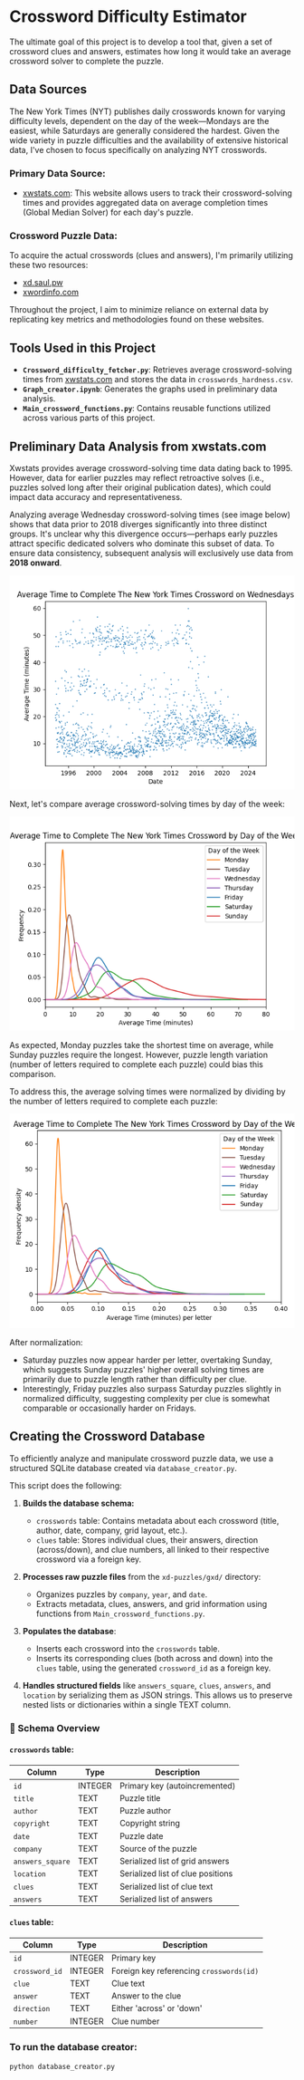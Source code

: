 # Crossword Difficulty Estimator

The ultimate goal of this project is to develop a tool that, given a set of crossword clues and answers, estimates how long it would take an average crossword solver to complete the puzzle.

## Data Sources

The New York Times (NYT) publishes daily crosswords known for varying difficulty levels, dependent on the day of the week—Mondays are the easiest, while Saturdays are generally considered the hardest. Given the wide variety in puzzle difficulties and the availability of extensive historical data, I've chosen to focus specifically on analyzing NYT crosswords.

### Primary Data Source:
- [xwstats.com](https://xwstats.com/): This website allows users to track their crossword-solving times and provides aggregated data on average completion times (Global Median Solver) for each day's puzzle.

### Crossword Puzzle Data:
To acquire the actual crosswords (clues and answers), I'm primarily utilizing these two resources:
- [xd.saul.pw](https://xd.saul.pw/)
- [xwordinfo.com](https://www.xwordinfo.com/)

Throughout the project, I aim to minimize reliance on external data by replicating key metrics and methodologies found on these websites.

## Tools Used in this Project

- **`Crossword_difficulty_fetcher.py`**: Retrieves average crossword-solving times from [xwstats.com](https://xwstats.com/) and stores the data in `crosswords_hardness.csv`.
- **`Graph_creator.ipynb`**: Generates the graphs used in preliminary data analysis.
- **`Main_crossword_functions.py`**: Contains reusable functions utilized across various parts of this project.

## Preliminary Data Analysis from xwstats.com

Xwstats provides average crossword-solving time data dating back to 1995. However, data for earlier puzzles may reflect retroactive solves (i.e., puzzles solved long after their original publication dates), which could impact data accuracy and representativeness.

Analyzing average Wednesday crossword-solving times (see image below) shows that data prior to 2018 diverges significantly into three distinct groups. It's unclear why this divergence occurs—perhaps early puzzles attract specific dedicated solvers who dominate this subset of data. To ensure data consistency, subsequent analysis will exclusively use data from **2018 onward**.

![Average Wednesday Completion Times](Images/Average%20time%20to%20complete%20the%20crossword%20on%20Wednesdays.png)

Next, let's compare average crossword-solving times by day of the week:

![Average Time by Day of Week](Images/average_time_by_day.png)

As expected, Monday puzzles take the shortest time on average, while Sunday puzzles require the longest. However, puzzle length variation (number of letters required to complete each puzzle) could bias this comparison.

To address this, the average solving times were normalized by dividing by the number of letters required to complete each puzzle:

![Normalized Average Time per Letter](Images/crossword_time_per_letter_by_day.png)

After normalization:
- Saturday puzzles now appear harder per letter, overtaking Sunday, which suggests Sunday puzzles' higher overall solving times are primarily due to puzzle length rather than difficulty per clue.
- Interestingly, Friday puzzles also surpass Saturday puzzles slightly in normalized difficulty, suggesting complexity per clue is somewhat comparable or occasionally harder on Fridays.

## Creating the Crossword Database

To efficiently analyze and manipulate crossword puzzle data, we use a structured SQLite database created via `database_creator.py`.

This script does the following:

1. **Builds the database schema:**
   - `crosswords` table: Contains metadata about each crossword (title, author, date, company, grid layout, etc.).
   - `clues` table: Stores individual clues, their answers, direction (across/down), and clue numbers, all linked to their respective crossword via a foreign key.

2. **Processes raw puzzle files** from the `xd-puzzles/gxd/` directory:
   - Organizes puzzles by `company`, `year`, and `date`.
   - Extracts metadata, clues, answers, and grid information using functions from `Main_crossword_functions.py`.

3. **Populates the database**:
   - Inserts each crossword into the `crosswords` table.
   - Inserts its corresponding clues (both across and down) into the `clues` table, using the generated `crossword_id` as a foreign key.

4. **Handles structured fields** like `answers_square`, `clues`, `answers`, and `location` by serializing them as JSON strings. This allows us to preserve nested lists or dictionaries within a single TEXT column.

### 🧠 Schema Overview

#### `crosswords` table:
| Column           | Type    | Description                        |
|------------------|---------|------------------------------------|
| `id`             | INTEGER | Primary key (autoincremented)      |
| `title`          | TEXT    | Puzzle title                       |
| `author`         | TEXT    | Puzzle author                      |
| `copyright`      | TEXT    | Copyright string                   |
| `date`           | TEXT    | Puzzle date                        |
| `company`        | TEXT    | Source of the puzzle               |
| `answers_square` | TEXT    | Serialized list of grid answers    |
| `location`       | TEXT    | Serialized list of clue positions  |
| `clues`          | TEXT    | Serialized list of clue text       |
| `answers`        | TEXT    | Serialized list of answers         |

#### `clues` table:
| Column         | Type    | Description                                |
|----------------|---------|--------------------------------------------|
| `id`           | INTEGER | Primary key                                |
| `crossword_id` | INTEGER | Foreign key referencing `crosswords(id)`   |
| `clue`         | TEXT    | Clue text                                  |
| `answer`       | TEXT    | Answer to the clue                         |
| `direction`    | TEXT    | Either 'across' or 'down'                  |
| `number`       | INTEGER | Clue number                                |

###  To run the database creator:

```bash
python database_creator.py